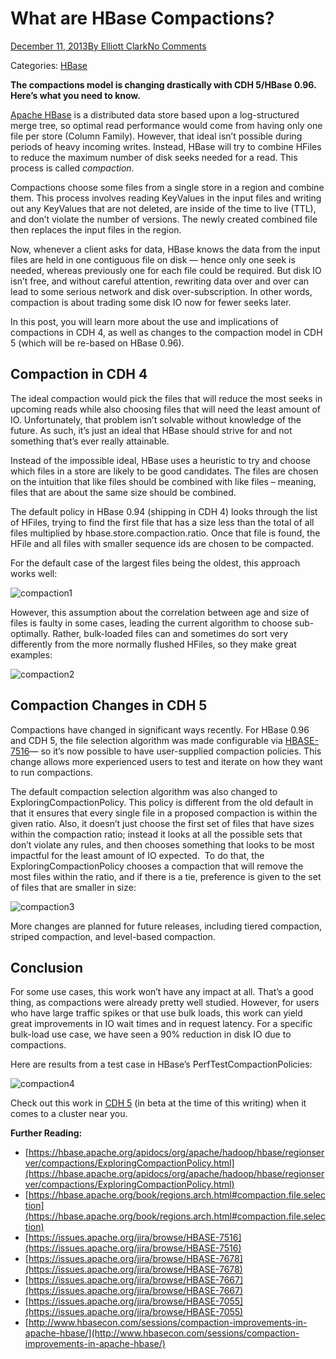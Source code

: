 # What are HBase Compactions?

[December 11, 2013](http://blog.cloudera.com/blog/2013/12/what-are-hbase-compactions/)[By Elliott Clark](http://blog.cloudera.com/?guest-author=Elliott%20Clark)[No Comments](http://blog.cloudera.com/blog/2013/12/what-are-hbase-compactions/#comments)

Categories: [HBase](http://blog.cloudera.com/blog/category/hbase/)

**The compactions model is changing drastically with CDH 5/HBase 0.96. Here’s what you need to know.**

[Apache HBase](http://hbase.apache.org/) is a distributed data store based upon a log-structured merge tree, so optimal read performance would come from having only one file per store (Column Family). However, that ideal isn’t possible during periods of heavy incoming writes. Instead, HBase will try to combine HFiles to reduce the maximum number of disk seeks needed for a read. This process is called *compaction*.

Compactions choose some files from a single store in a region and combine them. This process involves reading KeyValues in the input files and writing out any KeyValues that are not deleted, are inside of the time to live (TTL), and don’t violate the number of versions. The newly created combined file then replaces the input files in the region.

Now, whenever a client asks for data, HBase knows the data from the input files are held in one contiguous file on disk — hence only one seek is needed, whereas previously one for each file could be required. But disk IO isn’t free, and without careful attention, rewriting data over and over can lead to some serious network and disk over-subscription. In other words, compaction is about trading some disk IO now for fewer seeks later.

In this post, you will learn more about the use and implications of compactions in CDH 4, as well as changes to the compaction model in CDH 5 (which will be re-based on HBase 0.96).

## Compaction in CDH 4

The ideal compaction would pick the files that will reduce the most seeks in upcoming reads while also choosing files that will need the least amount of IO. Unfortunately, that problem isn’t solvable without knowledge of the future. As such, it’s just an ideal that HBase should strive for and not something that’s ever really attainable.

Instead of the impossible ideal, HBase uses a heuristic to try and choose which files in a store are likely to be good candidates. The files are chosen on the intuition that like files should be combined with like files – meaning, files that are about the same size should be combined.

The default policy in HBase 0.94 (shipping in CDH 4) looks through the list of HFiles, trying to find the first file that has a size less than the total of all files multiplied by hbase.store.compaction.ratio. Once that file is found, the HFile and all files with smaller sequence ids are chosen to be compacted.

For the default case of the largest files being the oldest, this approach works well:

![compaction1](http://blog.cloudera.com/wp-content/uploads/2013/12/compaction1.png)

However, this assumption about the correlation between age and size of files is faulty in some cases, leading the current algorithm to choose sub-optimally. Rather, bulk-loaded files can and sometimes do sort very differently from the more normally flushed HFiles, so they make great examples:

![compaction2](http://blog.cloudera.com/wp-content/uploads/2013/12/compaction2.png)

## Compaction Changes in CDH 5

Compactions have changed in significant ways recently. For HBase 0.96 and CDH 5, the file selection algorithm was made configurable via [HBASE-7516](https://issues.apache.org/jira/browse/HBASE-7516)— so it’s now possible to have user-supplied compaction policies. This change allows more experienced users to test and iterate on how they want to run compactions.

The default compaction selection algorithm was also changed to ExploringCompactionPolicy. This policy is different from the old default in that it ensures that every single file in a proposed compaction is within the given ratio. Also, it doesn’t just choose the first set of files that have sizes within the compaction ratio; instead it looks at all the possible sets that don’t violate any rules, and then chooses something that looks to be most impactful for the least amount of IO expected.  To do that, the ExploringCompactionPolicy chooses a compaction that will remove the most files within the ratio, and if there is a tie, preference is given to the set of files that are smaller in size:

![compaction3](http://blog.cloudera.com/wp-content/uploads/2013/12/compaction3.png)

More changes are planned for future releases, including tiered compaction, striped compaction, and level-based compaction.

## Conclusion

For some use cases, this work won’t have any impact at all. That’s a good thing, as compactions were already pretty well studied. However, for users who have large traffic spikes or that use bulk loads, this work can yield great improvements in IO wait times and in request latency. For a specific bulk-load use case, we have seen a 90% reduction in disk IO due to compactions.

Here are results from a test case in HBase’s PerfTestCompactionPolicies:

![compaction4](http://blog.cloudera.com/wp-content/uploads/2013/12/compaction4.png)

Check out this work in [CDH 5](http://blog.cloudera.com//content/cloudera/en/new/introducing-cloudera-enterprise-5.html) (in beta at the time of this writing) when it comes to a cluster near you.

**Further Reading:**

- [https://hbase.apache.org/apidocs/org/apache/hadoop/hbase/regionserver/compactions/ExploringCompactionPolicy.html](https://hbase.apache.org/apidocs/org/apache/hadoop/hbase/regionserver/compactions/ExploringCompactionPolicy.html)
- [https://hbase.apache.org/book/regions.arch.html#compaction.file.selection](https://hbase.apache.org/book/regions.arch.html#compaction.file.selection)
- [https://issues.apache.org/jira/browse/HBASE-7516](https://issues.apache.org/jira/browse/HBASE-7516)
- [https://issues.apache.org/jira/browse/HBASE-7678](https://issues.apache.org/jira/browse/HBASE-7678)
- [https://issues.apache.org/jira/browse/HBASE-7667](https://issues.apache.org/jira/browse/HBASE-7667)
- [https://issues.apache.org/jira/browse/HBASE-7055](https://issues.apache.org/jira/browse/HBASE-7055)
- [http://www.hbasecon.com/sessions/compaction-improvements-in-apache-hbase/](http://www.hbasecon.com/sessions/compaction-improvements-in-apache-hbase/)